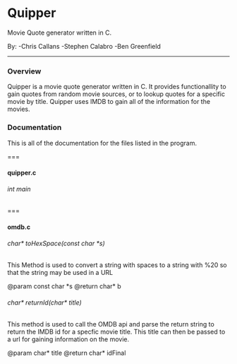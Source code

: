 # Quipper #

Movie Quote generator written in C.

By:
-Chris Callans
-Stephen Calabro
-Ben Greenfield

------

### Overview ###
Quipper is a movie quote generator written in C. It provides functionallity to gain quotes from random movie sources, or to lookup quotes for a specific movie by title. Quipper uses IMDB to gain all of the information for the movies.

### Documentation ###
This is all of the documentation for the files listed in the program.

===
#### quipper.c ####

###### int main ######

===

#### omdb.c ####

###### char\* toHexSpace(const char \*s) ######
This Method is used to convert a string with spaces to a string with %20 so that the string may be used in a URL

@param const char \*s 
@return char\* b

###### char\* returnId(char\* title) ######
This method is used to call the OMDB api
and parse the return string to return 
the IMDB id for a specfic movie title.
This title can then be passed to a url for gaining information on the movie.

@param char\* title 
@return char\* idFinal
